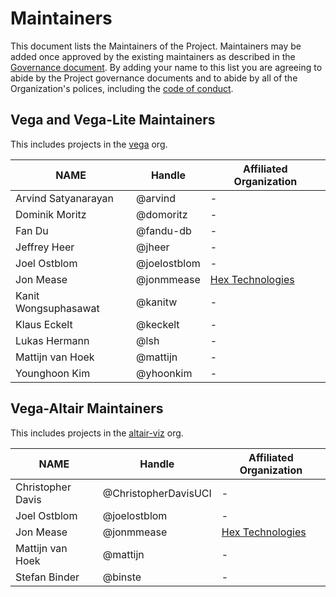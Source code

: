 # Maintainers

This document lists the Maintainers of the Project. Maintainers may be added once approved by the existing maintainers as described in the [Governance document](GOVERNANCE.md). By adding your name to this list you are agreeing to abide by the Project governance documents and to abide by all of the Organization's polices, including the [code of conduct](CODE_OF_CONDUCT.md).

## Vega and Vega-Lite Maintainers

This includes projects in the [vega](https://github.com/vega/) org.

| **NAME** | **Handle** | **Affiliated Organization** |
| --- | --- | --- |
| Arvind Satyanarayan | @arvind | - |
| Dominik Moritz | @domoritz | - |
| Fan Du | @fandu-db | - |
| Jeffrey Heer | @jheer | - |
| Joel Ostblom | @joelostblom  | - |
| Jon Mease | @jonmmease | [Hex Technologies](https://hex.tech/) |
| Kanit Wongsuphasawat | @kanitw | - |
| Klaus Eckelt | @keckelt | - |
| Lukas Hermann | @lsh | - |
| Mattijn van Hoek | @mattijn | - |
| Younghoon Kim | @yhoonkim | - |

## Vega-Altair Maintainers

This includes projects in the [altair-viz](https://github.com/altair-viz/) org.

| **NAME** | **Handle** | **Affiliated Organization** |
| --- | --- | --- |
| Christopher Davis | @ChristopherDavisUCI | - |
| Joel Ostblom | @joelostblom  | - |
| Jon Mease | @jonmmease | [Hex Technologies](https://hex.tech/) |
| Mattijn van Hoek | @mattijn | - |
| Stefan Binder | @binste | - |

